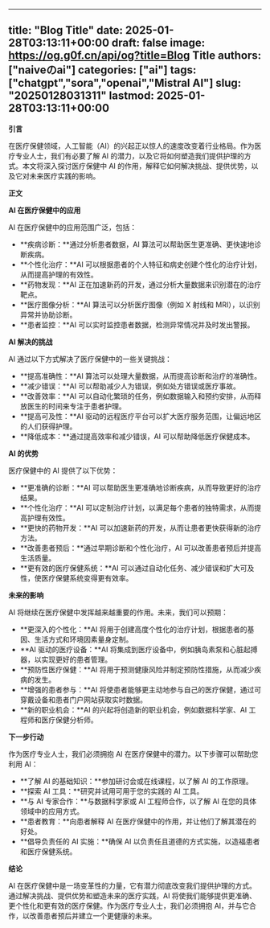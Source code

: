 
---
title: "Blog Title"
date: 2025-01-28T03:13:11+00:00
draft: false
image: https://og.g0f.cn/api/og?title=Blog Title
authors: ["naiveのai"]
categories: ["ai"]
tags: ["chatgpt","sora","openai","Mistral AI"]
slug: "20250128031311"
lastmod: 2025-01-28T03:13:11+00:00
---
**引言**

在医疗保健领域，人工智能（AI）的兴起正以惊人的速度改变着行业格局。作为医疗专业人士，我们有必要了解 AI 的潜力，以及它将如何塑造我们提供护理的方式。本文将深入探讨医疗保健中 AI 的作用，解释它如何解决挑战、提供优势，以及它对未来医疗实践的影响。

**正文**

**AI 在医疗保健中的应用**

AI 在医疗保健中的应用范围广泛，包括：

* **疾病诊断：**通过分析患者数据，AI 算法可以帮助医生更准确、更快速地诊断疾病。
* **个性化治疗：**AI 可以根据患者的个人特征和病史创建个性化的治疗计划，从而提高护理的有效性。
* **药物发现：**AI 正在加速新药的开发，通过分析大量数据来识别潜在的治疗靶点。
* **医疗图像分析：**AI 算法可以分析医疗图像（例如 X 射线和 MRI），以识别异常并协助诊断。
* **患者监控：**AI 可以实时监控患者数据，检测异常情况并及时发出警报。

**AI 解决的挑战**

AI 通过以下方式解决了医疗保健中的一些关键挑战：

* **提高准确性：**AI 算法可以处理大量数据，从而提高诊断和治疗的准确性。
* **减少错误：**AI 可以帮助减少人为错误，例如处方错误或医疗事故。
* **改善效率：**AI 可以自动化繁琐的任务，例如数据输入和预约安排，从而释放医生的时间来专注于患者护理。
* **提高可及性：**AI 驱动的远程医疗平台可以扩大医疗服务范围，让偏远地区的人们获得护理。
* **降低成本：**通过提高效率和减少错误，AI 可以帮助降低医疗保健成本。

**AI 的优势**

医疗保健中的 AI 提供了以下优势：

* **更准确的诊断：**AI 可以帮助医生更准确地诊断疾病，从而导致更好的治疗结果。
* **个性化治疗：**AI 可以定制治疗计划，以满足每个患者的独特需求，从而提高护理有效性。
* **更快的药物开发：**AI 可以加速新药的开发，从而让患者更快获得新的治疗方法。
* **改善患者预后：**通过早期诊断和个性化治疗，AI 可以改善患者预后并提高生活质量。
* **更有效的医疗保健系统：**AI 可以通过自动化任务、减少错误和扩大可及性，使医疗保健系统变得更有效率。

**未来的影响**

AI 将继续在医疗保健中发挥越来越重要的作用。未来，我们可以预期：

* **更深入的个性化：**AI 将用于创建高度个性化的治疗计划，根据患者的基因、生活方式和环境因素量身定制。
* **AI 驱动的医疗设备：**AI 将集成到医疗设备中，例如胰岛素泵和心脏起搏器，以实现更好的患者管理。
* **预防性医疗保健：**AI 将用于预测健康风险并制定预防性措施，从而减少疾病的发生。
* **增强的患者参与：**AI 将使患者能够更主动地参与自己的医疗保健，通过可穿戴设备和患者门户网站获取实时数据。
* **新的职业机会：**AI 的兴起将创造新的职业机会，例如数据科学家、AI 工程师和医疗保健分析师。

**下一步行动**

作为医疗专业人士，我们必须拥抱 AI 在医疗保健中的潜力。以下步骤可以帮助您利用 AI：

* **了解 AI 的基础知识：**参加研讨会或在线课程，以了解 AI 的工作原理。
* **探索 AI 工具：**研究并试用可用于您的实践的 AI 工具。
* **与 AI 专家合作：**与数据科学家或 AI 工程师合作，以了解 AI 在您的具体领域中的应用方式。
* **患者教育：**向患者解释 AI 在医疗保健中的作用，并让他们了解其潜在的好处。
* **倡导负责任的 AI 实施：**确保 AI 以负责任且道德的方式实施，以造福患者和医疗保健系统。

**结论**

AI 在医疗保健中是一场变革性的力量，它有潜力彻底改变我们提供护理的方式。通过解决挑战、提供优势和塑造未来的医疗实践，AI 将使我们能够提供更准确、更个性化和更有效的医疗保健。作为医疗专业人士，我们必须拥抱 AI，并与它合作，以改善患者预后并建立一个更健康的未来。